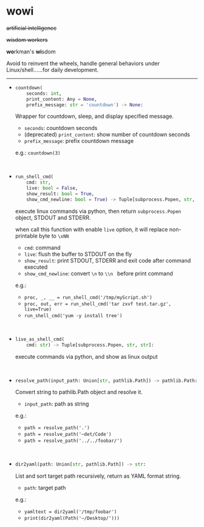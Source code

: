# wowi

~~artificial intelligence~~

~~wisdom workers~~

**wo**rkman's **wi**sdom

Avoid to reinvent the wheels, handle general behaviors under Linux/shell......for daily development.


----

-   ```python
    countdown(
        seconds: int,
        print_content: Any = None,
        prefix_message: str = 'countdown') -> None:
    ```

    Wrapper for countdown, sleep, and display specified message.

    -   `seconds`: countdown seconds
    -   (deprecated) `print_content`: show number of countdown seconds
    -   `prefix_message`: prefix countdown message

    e.g.:   `countdown(3)`

&nbsp;


-   ```python
    run_shell_cmd(
        cmd: str,
        live: bool = False,
        show_result: bool = True,
        show_cmd_newline: bool = True) -> Tuple[subprocess.Popen, str, str]:
    ```

    execute linux commands via python, then return `subprocess.Popen` object, STDOUT and STDERR.

    when call this function with enable `live` option, it will replace non-printable byte to `\xNN`

    -   `cmd`: command
    -   `live`: flush the buffer to STDOUT on the fly
    -   `show_result`: print STDOUT, STDERR and exit code after command executed
    -   `show_cmd_newline`: convert `\n` to `\\n ` before print command

    e.g.:
    -   `proc, _, __ = run_shell_cmd('/tmp/myScript.sh')`
    -   `proc, out, err = run_shell_cmd('tar zxvf test.tar.gz', live=True)`
    -   `run_shell_cmd('yum -y install tree')`

&nbsp;


-   ```python
    live_as_shell_cmd(
        cmd: str) -> Tuple[subprocess.Popen, str, str]:
    ```

    execute commands via python, and show as linux output

&nbsp;


-   ```python
    resolve_path(input_path: Union[str, pathlib.Path]) -> pathlib.Path:
    ```

    Convert string to pathlib.Path object and resolve it.

    -   `input_path`: path as string

    e.g.:
    -   `path = resolve_path('.')`
    -   `path = resolve_path('~det/Code')`
    -   `path = resolve_path('../../foobar/')`

&nbsp;


-   ```python
    dir2yaml(path: Union[str, pathlib.Path]) -> str:
    ```

    List and sort target path recursively, return as YAML format string.

    -   `path`: target path

    e.g.:
    -   `yamltext = dir2yaml('/tmp/foobar')`
    -   `print(dir2yaml(Path('~/Desktop/')))`

&nbsp;
